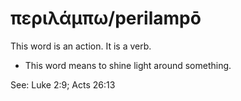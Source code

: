 # περιλάμπω/perilampō
This word is an action. It is a verb.
* This word means to shine light around something.

See: Luke 2:9; Acts 26:13
